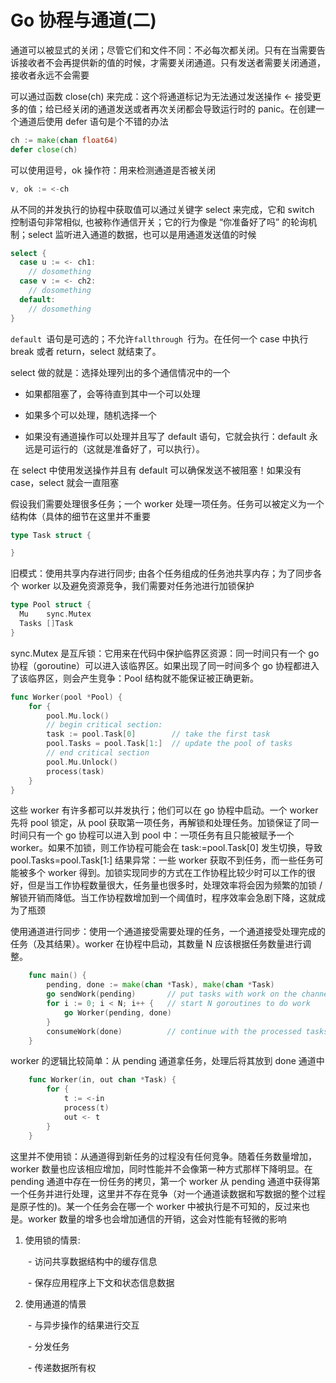 # Go 协程与通道(二)

通道可以被显式的关闭；尽管它们和文件不同：不必每次都关闭。只有在当需要告诉接收者不会再提供新的值的时候，才需要关闭通道。只有发送者需要关闭通道，接收者永远不会需要

可以通过函数 close(ch) 来完成：这个将通道标记为无法通过发送操作 <- 接受更多的值；给已经关闭的通道发送或者再次关闭都会导致运行时的 panic。在创建一个通道后使用 defer 语句是个不错的办法

```Go
ch := make(chan float64)
defer close(ch)
```


可以使用逗号，ok 操作符：用来检测通道是否被关闭

```Go
v, ok := <-ch
```


从不同的并发执行的协程中获取值可以通过关键字 select 来完成，它和 switch 控制语句非常相似, 也被称作通信开关；它的行为像是 “你准备好了吗” 的轮询机制；select 监听进入通道的数据，也可以是用通道发送值的时候

```Go
select {
  case u := <- ch1:
    // dosomething
  case v := <- ch2:
    // dosomething  
  default:
    // dosomething
}
```


`default `语句是可选的；不允许`fallthrough `行为。在任何一个 case 中执行 break 或者 return，select 就结束了。

select 做的就是：选择处理列出的多个通信情况中的一个

- 如果都阻塞了，会等待直到其中一个可以处理

- 如果多个可以处理，随机选择一个

- 如果没有通道操作可以处理并且写了 default 语句，它就会执行：default 永远是可运行的（这就是准备好了，可以执行）。

在 select 中使用发送操作并且有 default 可以确保发送不被阻塞！如果没有 case，select 就会一直阻塞

假设我们需要处理很多任务；一个 worker 处理一项任务。任务可以被定义为一个结构体（具体的细节在这里并不重要

```Go
type Task struct {

}
```


旧模式：使用共享内存进行同步; 由各个任务组成的任务池共享内存；为了同步各个 worker 以及避免资源竞争，我们需要对任务池进行加锁保护

```Go
type Pool struct {
  Mu    sync.Mutex
  Tasks []Task
}
```


sync.Mutex 是互斥锁：它用来在代码中保护临界区资源：同一时间只有一个 go 协程（goroutine）可以进入该临界区。如果出现了同一时间多个 go 协程都进入了该临界区，则会产生竞争：Pool 结构就不能保证被正确更新。

```Go
func Worker(pool *Pool) {
    for {
        pool.Mu.lock()
        // begin critical section:
        task := pool.Task[0]        // take the first task
        pool.Tasks = pool.Task[1:]  // update the pool of tasks
        // end critical section
        pool.Mu.Unlock()
        process(task)
    }
}
```


这些 worker 有许多都可以并发执行；他们可以在 go 协程中启动。一个 worker 先将 pool 锁定，从 pool 获取第一项任务，再解锁和处理任务。加锁保证了同一时间只有一个 go 协程可以进入到 pool 中：一项任务有且只能被赋予一个 worker。如果不加锁，则工作协程可能会在 task:=pool.Task[0] 发生切换，导致 pool.Tasks=pool.Task[1:] 结果异常：一些 worker 获取不到任务，而一些任务可能被多个 worker 得到。加锁实现同步的方式在工作协程比较少时可以工作的很好，但是当工作协程数量很大，任务量也很多时，处理效率将会因为频繁的加锁 / 解锁开销而降低。当工作协程数增加到一个阈值时，程序效率会急剧下降，这就成为了瓶颈

使用通道进行同步：使用一个通道接受需要处理的任务，一个通道接受处理完成的任务（及其结果）。worker 在协程中启动，其数量 N 应该根据任务数量进行调整。

```Go
    func main() {
        pending, done := make(chan *Task), make(chan *Task)
        go sendWork(pending)       // put tasks with work on the channel
        for i := 0; i < N; i++ {   // start N goroutines to do work
            go Worker(pending, done)
        }
        consumeWork(done)          // continue with the processed tasks
    }
```


worker 的逻辑比较简单：从 pending 通道拿任务，处理后将其放到 done 通道中

```Go
    func Worker(in, out chan *Task) {
        for {
            t := <-in
            process(t)
            out <- t
        }
    }
```


这里并不使用锁：从通道得到新任务的过程没有任何竞争。随着任务数量增加，worker 数量也应该相应增加，同时性能并不会像第一种方式那样下降明显。在 pending 通道中存在一份任务的拷贝，第一个 worker 从 pending 通道中获得第一个任务并进行处理，这里并不存在竞争（对一个通道读数据和写数据的整个过程是原子性的)。某一个任务会在哪一个 worker 中被执行是不可知的，反过来也是。worker 数量的增多也会增加通信的开销，这会对性能有轻微的影响

1. 使用锁的情景:

&ensp;&ensp;&ensp;&ensp;- 访问共享数据结构中的缓存信息

&ensp;&ensp;&ensp;&ensp;- 保存应用程序上下文和状态信息数据

  2. 使用通道的情景

&ensp;&ensp;&ensp;&ensp;- 与异步操作的结果进行交互

&ensp;&ensp;&ensp;&ensp;- 分发任务

&ensp;&ensp;&ensp;&ensp;- 传递数据所有权


